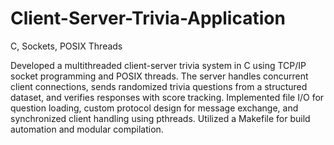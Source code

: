 # Client-Server-Trivia-Application

C, Sockets, POSIX Threads

Developed a multithreaded client-server trivia system in C using TCP/IP socket programming and POSIX threads. 
The server handles concurrent client connections, sends randomized trivia questions from a structured dataset, and verifies responses with score tracking. 
Implemented file I/O for question loading, custom protocol design for message exchange, and synchronized client handling using pthreads. Utilized a Makefile for build automation and modular compilation.
